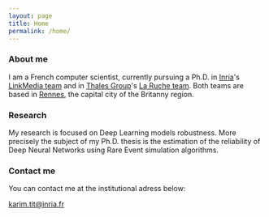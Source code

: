 ```yaml
---
layout: page
title: Home
permalink: /home/
---
```


### About me

I am a French computer scientist, currently pursuing a Ph.D. in [Inria](https://www.inria.fr/en)'s [LinkMedia team](http://www-linkmedia.irisa.fr/) and in [Thales Group](https://www.thalesgroup.com/en)'s [La Ruche team](https://www.thalesgroup.com/en/worldwide/news/hive-activity). 
Both teams are based in [Rennes](https://en.wikipedia.org/wiki/Rennes), the capital city of the Britanny region.


### Research

My research is focused on Deep Learning models robustness. More precisely the subject of my Ph.D. thesis is the estimation of the reliability of Deep Neural Networks using Rare Event simulation algorithms.

### Contact me

You can contact me at the institutional adress below:

[karim.tit@inria.fr](mailto:karim.tit@inria.fr)